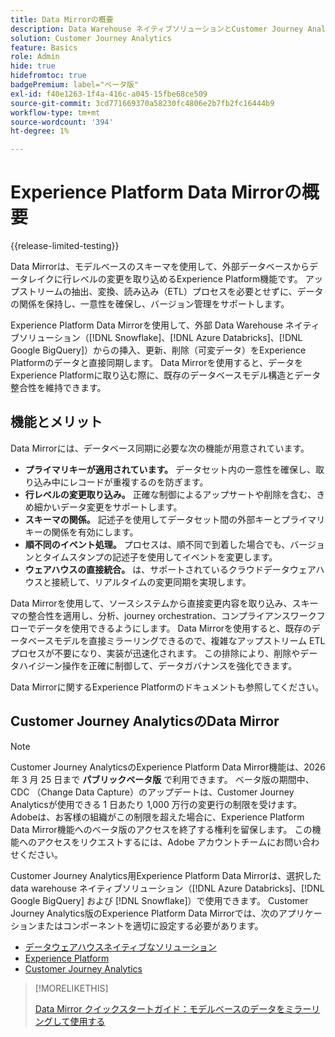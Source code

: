 ```yaml
---
title: Data Mirrorの概要
description: Data Warehouse ネイティブソリューションとCustomer Journey Analyticsの間でデータを同期する方法を理解します。
solution: Customer Journey Analytics
feature: Basics
role: Admin
hide: true
hidefromtoc: true
badgePremium: label="ベータ版"
exl-id: f40e1263-1f4a-416c-a045-15fbe68ce509
source-git-commit: 3cd771669370a58230fc4806e2b7fb2fc16444b9
workflow-type: tm+mt
source-wordcount: '394'
ht-degree: 1%

---
```


# Experience Platform Data Mirrorの概要

{{release-limited-testing}}

Data Mirrorは、モデルベースのスキーマを使用して、外部データベースからデータレイクに行レベルの変更を取り込めるExperience Platform機能です。 アップストリームの抽出、変換、読み込み（ETL）プロセスを必要とせずに、データの関係を保持し、一意性を確保し、バージョン管理をサポートします。

Experience Platform Data Mirrorを使用して、外部 Data Warehouse ネイティブソリューション（[!DNL Snowflake]、[!DNL Azure Databricks]、[!DNL Google BigQuery]）からの挿入、更新、削除（可変データ）をExperience Platformのデータと直接同期します。 Data Mirrorを使用すると、データをExperience Platformに取り込む際に、既存のデータベースモデル構造とデータ整合性を維持できます。

## 機能とメリット

Data Mirrorには、データベース同期に必要な次の機能が用意されています。

* **プライマリキーが適用されています。** データセット内の一意性を確保し、取り込み中にレコードが重複するのを防ぎます。
* **行レベルの変更取り込み。** 正確な制御によるアップサートや削除を含む、きめ細かいデータ変更をサポートします。
* **スキーマの関係。** 記述子を使用してデータセット間の外部キーとプライマリキーの関係を有効にします。
* **順不同のイベント処理。** プロセスは、順不同で到着した場合でも、バージョンとタイムスタンプの記述子を使用してイベントを変更します。
* **ウェアハウスの直接統合。** は、サポートされているクラウドデータウェアハウスと接続して、リアルタイムの変更同期を実現します。

Data Mirrorを使用して、ソースシステムから直接変更内容を取り込み、スキーマの整合性を適用し、分析、journey orchestration、コンプライアンスワークフローでデータを使用できるようにします。 Data Mirrorを使用すると、既存のデータベースモデルを直接ミラーリングできるので、複雑なアップストリーム ETL プロセスが不要になり、実装が迅速化されます。 この排除により、削除やデータハイジーン操作を正確に制御して、データガバナンスを強化できます。

Data Mirrorに関するExperience Platformのドキュメントも参照してください。

## Customer Journey AnalyticsのData Mirror

>[!NOTE]
>
>Customer Journey AnalyticsのExperience Platform Data Mirror機能は、2026 年 3 月 25 日まで **パブリックベータ版** で利用できます。 ベータ版の期間中、CDC （Change Data Capture）のアップデートは、Customer Journey Analyticsが使用できる 1 日あたり 1,000 万行の変更行の制限を受けます。 Adobeは、お客様の組織がこの制限を超えた場合に、Experience Platform Data Mirror機能へのベータ版のアクセスを終了する権利を留保します。 この機能へのアクセスをリクエストするには、Adobe アカウントチームにお問い合わせください。
>

Customer Journey Analytics用Experience Platform Data Mirrorは、選択した data warehouse ネイティブソリューション（[!DNL Azure Databricks]、[!DNL Google BigQuery] および [!DNL Snowflake]）で使用できます。 Customer Journey Analytics版のExperience Platform Data Mirrorでは、次のアプリケーションまたはコンポーネントを適切に設定する必要があります。

* [データウェアハウスネイティブなソリューション](datawarehouse.md)
* [Experience Platform](aep.md)
* [Customer Journey Analytics](cja.md)

>[!MORELIKETHIS]
>
>[Data Mirror クイックスタートガイド：モデルベースのデータをミラーリングして使用する ](model-based.md)
>